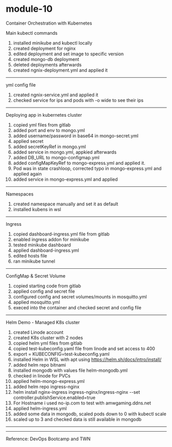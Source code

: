 # module-10
Container Orchestration with Kubernetes


Main kubectl commands

1. installed minikube and kubectl locally
2. created deployment for nginx
3. edited deployment and set image to specific version
4. created mongo-db deployment
5. deleted deployments afterwards
6. created ngnix-deployment.yml and applied it

--------------------------------------------------

yml config file
1. created ngnix-service.yml and applied it
2. checked service for ips and pods with -o wide to see their ips

--------------------------------------------------

Deploying app in kubernetes cluster
1. copied yml files from gitlab
2. added port and env to mongo.yml
3. added username/password in base64 in mongo-secret.yml
4. applied secret
5. added secretKeyRef in mongo.yml
6. added service in mongo.yml, appkied afterwards
7. added DB_URL to mongo-configmap.yml
8. added configMapKeyRef to mongo-express.yml and applied it.
9. Pod was in state crashloop, corrected typo in mongo-express.yml and applied again
10. added service in mongo-express.yml and applied 

--------------------------------------------------

Namespaces
1. created namespace manually and set it as default
2. installed kubens in wsl

--------------------------------------------------

Ingress
1. copied dashboard-ingress.yml file from gitlab
2. enabled ingress addon for minikube
3. tested minikube dashboard
4. applied dashboard-ingress.yml
5. edited hosts file
6. ran minikube tunnel

--------------------------------------------------

ConfigMap & Secret Volume
1. copied starting code from gitlab
2. applied config and secret file
3. configured config and secret volumes/mounts in mosquitto.yml
4. applied mosquitto.yml
5. execed into the container and checked secret and config file

--------------------------------------------------

Helm Demo - Managed K8s cluster
1. created Linode account
2. created K8s cluster with 2 nodes
3. copied helm yml files from gitlab
4. copied test-kubeconfig.yaml file from linode and set access to 400
5. export = KUBECONFIG=test-kubeconfig.yaml
6. installed Helm in WSL with apt using https://helm.sh/docs/intro/install/
7. added helm repo bitnami
8. installed mongodb with values file helm-mongodb.yml
9. checked in linode for PVCs
10. applied helm-mongo-express.yml
11. added helm repo ingress-nginx
12. helm install nginx-ingress ingress-nginx/ingress-nginx --set controller.publishService.enabled=true
13. For Hostname i used no-ip.com to test with amwgaming.ddns.net
14. applied helm-ingress.yml
15. added some data in mongodb, scaled pods down to 0 with kubectl scale
16. scaled up to 3 and checked data is still available in mongodb

--------------------------------------------------



--------------------------------------------------

Reference: DevOps Bootcamp and TWN